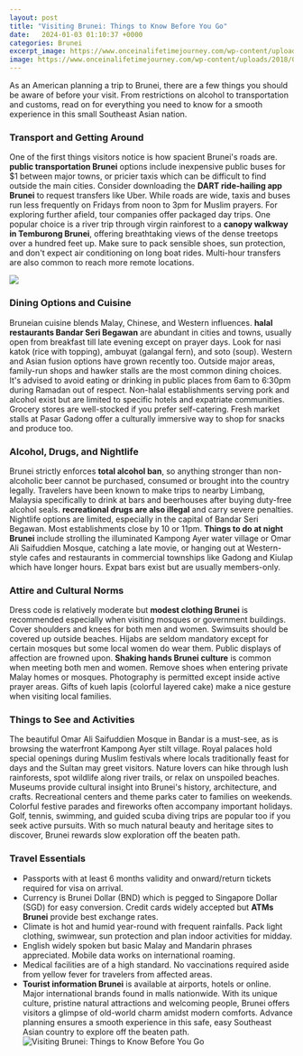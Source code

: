 ```yaml
---
layout: post
title: "Visiting Brunei: Things to Know Before You Go"
date:   2024-01-03 01:10:37 +0000
categories: Brunei
excerpt_image: https://www.onceinalifetimejourney.com/wp-content/uploads/2018/07/Mosque-over-water.jpg
image: https://www.onceinalifetimejourney.com/wp-content/uploads/2018/07/Mosque-over-water.jpg
---
```


As an American planning a trip to Brunei, there are a few things you should be aware of before your visit. From restrictions on alcohol to transportation and customs, read on for everything you need to know for a smooth experience in this small Southeast Asian nation.
### **Transport and Getting Around**
One of the first things visitors notice is how spacient Brunei's roads are. **public transportation Brunei** options include inexpensive public buses for $1 between major towns, or pricier taxis which can be difficult to find outside the main cities. Consider downloading the **DART ride-hailing app Brunei** to request transfers like Uber. While roads are wide, taxis and buses run less frequently on Fridays from noon to 3pm for Muslim prayers. 
For exploring further afield, tour companies offer packaged day trips. One popular choice is a river trip through virgin rainforest to a **canopy walkway in Temburong Brunei**, offering breathtaking views of the dense treetops over a hundred feet up. Make sure to pack sensible shoes, sun protection, and don't expect air conditioning on long boat rides. Multi-hour transfers are also common to reach more remote locations.

![](https://www.globetrove.com/wp-content/uploads/2023/01/travel-in-brunei-683x1024.jpg)
### **Dining Options and Cuisine**  
Bruneian cuisine blends Malay, Chinese, and Western influences. **halal restaurants Bandar Seri Begawan** are abundant in cities and towns, usually open from breakfast till late evening except on prayer days. Look for nasi katok (rice with topping), ambuyat (galangal fern), and soto (soup). Western and Asian fusion options have grown recently too. Outside major areas, family-run shops and hawker stalls are the most common dining choices. 
It's advised to avoid eating or drinking in public places from 6am to 6:30pm during Ramadan out of respect. Non-halal establishments serving pork and alcohol exist but are limited to specific hotels and expatriate communities. Grocery stores are well-stocked if you prefer self-catering. Fresh market stalls at Pasar Gadong offer a culturally immersive way to shop for snacks and produce too.
### **Alcohol, Drugs, and Nightlife** 
Brunei strictly enforces **total alcohol ban**, so anything stronger than non-alcoholic beer cannot be purchased, consumed or brought into the country legally. Travelers have been known to make trips to nearby Limbang, Malaysia specifically to drink at bars and beerhouses after buying duty-free alcohol seals. **recreational drugs are also illegal** and carry severe penalties. 
Nightlife options are limited, especially in the capital of Bandar Seri Begawan. Most establishments close by 10 or 11pm. **Things to do at night Brunei** include strolling the illuminated Kampong Ayer water village or Omar Ali Saifuddien Mosque, catching a late movie, or hanging out at Western-style cafes and restaurants in commercial townships like Gadong and Kiulap which have longer hours. Expat bars exist but are usually members-only.
### **Attire and Cultural Norms** 
Dress code is relatively moderate but **modest clothing Brunei** is recommended especially when visiting mosques or government buildings. Cover shoulders and knees for both men and women. Swimsuits should be covered up outside beaches. Hijabs are seldom mandatory except for certain mosques but some local women do wear them. 
Public displays of affection are frowned upon. **Shaking hands Brunei culture** is common when meeting both men and women. Remove shoes when entering private Malay homes or mosques. Photography is permitted except inside active prayer areas. Gifts of kueh lapis (colorful layered cake) make a nice gesture when visiting local families.
### **Things to See and Activities**
The beautiful Omar Ali Saifuddien Mosque in Bandar is a must-see, as is browsing the waterfront Kampong Ayer stilt village. Royal palaces hold special openings during Muslim festivals where locals traditionally feast for days and the Sultan may greet visitors. Nature lovers can hike through lush rainforests, spot wildlife along river trails, or relax on unspoiled beaches. 
Museums provide cultural insight into Brunei's history, architecture, and crafts. Recreational centers and theme parks cater to families on weekends. Colorful festive parades and fireworks often accompany important holidays. Golf, tennis, swimming, and guided scuba diving trips are popular too if you seek active pursuits. With so much natural beauty and heritage sites to discover, Brunei rewards slow exploration off the beaten path.
### **Travel Essentials**
- Passports with at least 6 months validity and onward/return tickets required for visa on arrival. 
- Currency is Brunei Dollar (BND) which is pegged to Singapore Dollar (SGD) for easy conversion. Credit cards widely accepted but **ATMs Brunei** provide best exchange rates. 
- Climate is hot and humid year-round with frequent rainfalls. Pack light clothing, swimwear, sun protection and plan indoor activities for midday. 
- English widely spoken but basic Malay and Mandarin phrases appreciated. Mobile data works on international roaming. 
- Medical facilities are of a high standard. No vaccinations required aside from yellow fever for travelers from affected areas. 
- **Tourist information Brunei** is available at airports, hotels or online. Major international brands found in malls nationwide.
With its unique culture, pristine natural attractions and welcoming people, Brunei offers visitors a glimpse of old-world charm amidst modern comforts. Advance planning ensures a smooth experience in this safe, easy Southeast Asian country to explore off the beaten path.
 ![Visiting Brunei: Things to Know Before You Go](https://www.onceinalifetimejourney.com/wp-content/uploads/2018/07/Mosque-over-water.jpg)